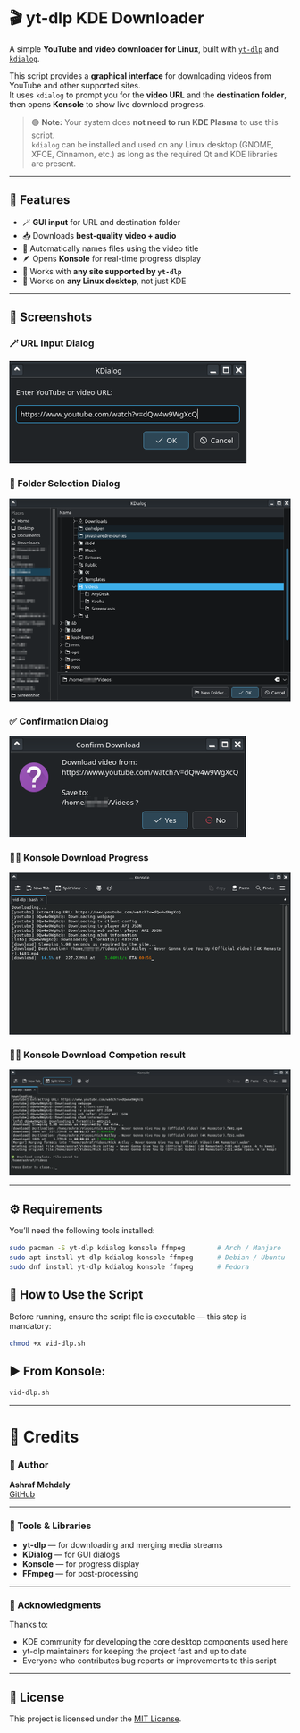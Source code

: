 # 🎬 yt-dlp KDE Downloader

A simple **YouTube and video downloader for Linux**, built with [`yt-dlp`](https://github.com/yt-dlp/yt-dlp) and [`kdialog`](https://develop.kde.org/docs/administration/kdialog/).

This script provides a **graphical interface** for downloading videos from YouTube and other supported sites.  
It uses `kdialog` to prompt you for the **video URL** and the **destination folder**, then opens **Konsole** to show live download progress.

> 🟢 **Note:** Your system does **not need to run KDE Plasma** to use this script.  
> `kdialog` can be installed and used on any Linux desktop (GNOME, XFCE, Cinnamon, etc.) as long as the required Qt and KDE libraries are present.

---

## 🧩 Features

- 🪄 **GUI input** for URL and destination folder  
- 📥 Downloads **best-quality video + audio**
- 💾 Automatically names files using the video title
- 🪶 Opens **Konsole** for real-time progress display
- 🧰 Works with **any site supported by `yt-dlp`**
- 🧱 Works on **any Linux desktop**, not just KDE

---

## 📸 Screenshots

### 🪄 URL Input Dialog
![KDialog Input Example](screenshots/Screenshot_20251006_234113.png)

### 📂 Folder Selection Dialog
![KDialog Folder Picker](screenshots/Screenshot_20251006_234250.png)

### ✅ Confirmation Dialog
![KDialog Confirmation Example](screenshots/Screenshot_20251006_234316.png)

### 🧑‍💻 Konsole Download Progress
![Konsole Progress Example](screenshots/Screenshot_20251006_234404.png)

### 🧑‍💻 Konsole Download Competion result
![Konsole Download Competion result](screenshots/Screenshot_20251006_234633.png)

---

## ⚙️ Requirements

You’ll need the following tools installed:

```bash
sudo pacman -S yt-dlp kdialog konsole ffmpeg        # Arch / Manjaro
sudo apt install yt-dlp kdialog konsole ffmpeg      # Debian / Ubuntu
sudo dnf install yt-dlp kdialog konsole ffmpeg      # Fedora
```

## 🧭 How to Use the Script

Before running, ensure the script file is executable — this step is mandatory:

```bash
chmod +x vid-dlp.sh
```

## ▶️ From Konsole:

```bash
vid-dlp.sh
```

---

# 🙌 Credits

### 👤 Author
**Ashraf Mehdaly**  
[GitHub](https://github.com/amehdaly)

---

### 🧰 Tools & Libraries
- **yt-dlp** — for downloading and merging media streams  
- **KDialog** — for GUI dialogs  
- **Konsole** — for progress display  
- **FFmpeg** — for post-processing  

---

### 💬 Acknowledgments
Thanks to:
- KDE community for developing the core desktop components used here  
- yt-dlp maintainers for keeping the project fast and up to date  
- Everyone who contributes bug reports or improvements to this script

---
 
## 📜 License

This project is licensed under the [MIT License](LICENSE).
